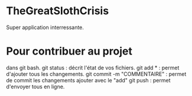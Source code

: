 # TheGreatSlothCrisis 
 
Super application interressante.

# Pour contribuer au projet

dans git bash. 
git status : décrit l'état de vos fichiers.
git add * : permet d'ajouter tous les changements.
git commit -m "COMMENTAIRE" : permet de commit les changements ajouter avec le "add"
git push : permet d'envoyer tous en ligne.
